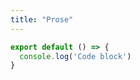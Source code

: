 ```yaml
---
title: "Prose"
---
```

  ```js [file.js]{4-6,7} meta-info=val
  export default () => {
    console.log('Code block')
  }
  ```

